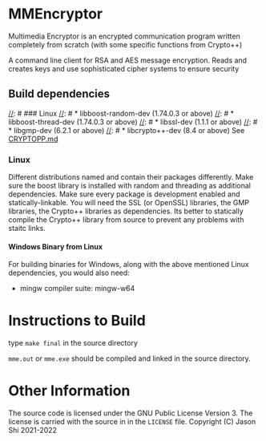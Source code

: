 # MMEncryptor

Multimedia Encryptor is an encrypted communication program written completely from scratch (with some specific functions from Crypto++)

A command line client for RSA and AES message encryption. Reads and creates keys and use sophisticated cipher systems to ensure security

## Build dependencies

[//]: # (Depending on each version of Linux, the packages are named differently)
[//]: # ### Linux
[//]: # * libboost-random-dev (1.74.0.3 or above)
[//]: # * libboost-thread-dev (1.74.0.3 or above)
[//]: # * libssl-dev (1.1.1 or above)
[//]: # * libgmp-dev (6.2.1 or above)
[//]: # * libcrypto++-dev (8.4 or above) See [CRYPTOPP.md](./CRYPTOPP.md)

### Linux

Different distributions named and contain their packages differently. Make sure the boost library is installed with random and threading as additional dependencies. Make sure every package is development enabled and statically-linkable. You will need the SSL (or OpenSSL) libraries, the GMP libraries, the Crypto++ libraries as dependencies. Its better to statically compile the Crypto++ library from source to prevent any problems with staitc links.

#### Windows Binary from Linux

For building binaries for Windows, along with the above mentioned Linux dependencies, you would also need:

* mingw compiler suite: mingw-w64

# Instructions to Build

type ```make final``` in the source directory


```mme.out``` or ```mme.exe``` should be compiled and linked in the source directory.

# Other Information

The source code is licensed under the GNU Public License Version 3.
The license is carried with the source in in the `LICENSE` file.
Copyright (C) Jason Shi 2021-2022
